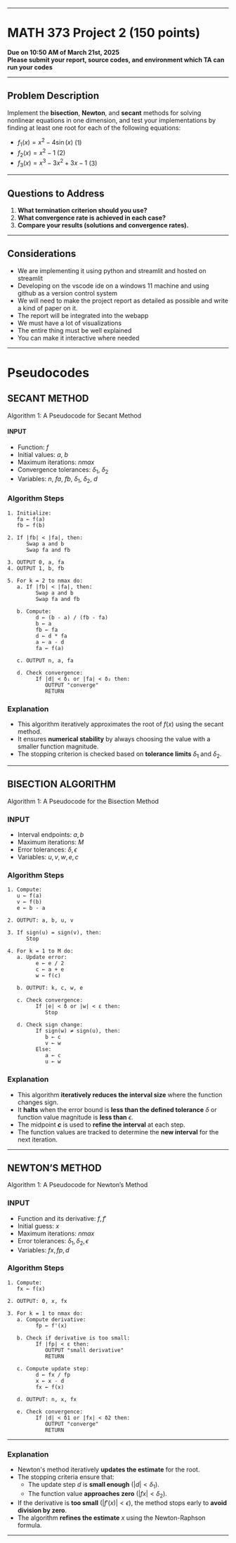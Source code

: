 
---
# MATH 373 Project 2 (150 points)
**Due on 10:50 AM of March 21st, 2025**  
**Please submit your report, source codes, and environment which TA can run your codes**

---
## Problem Description
Implement the **bisection**, **Newton**, and **secant** methods for solving nonlinear equations in one dimension, and test your implementations by finding at least one root for each of the following equations:
- $f_1(x) = x^2 - 4\sin(x)$             (1)
- $f_2(x) = x^2 - 1$                       (2)
- $f_3(x) = x^3 - 3x^2 + 3x - 1$     (3)

---
## Questions to Address
1. **What termination criterion should you use?**
2. **What convergence rate is achieved in each case?**
3. **Compare your results (solutions and convergence rates).**

---
## Considerations
- We are implementing it using python and streamlit and hosted on streamlit
- Developing on the vscode ide on a windows 11 machine and using github as a version control system
- We will need to make the project report as detailed as possible and write a kind of paper on it.
- The report will be integrated into the webapp
- We must have a lot of visualizations
- The entire thing must be well explained
- You can make it interactive where needed
---
# Pseudocodes
## SECANT METHOD
Algorithm 1: A Pseudocode for Secant Method
#### INPUT
- Function: $f$
- Initial values: $a$, $b$
- Maximum iterations: $nmax$
- Convergence tolerances: $\delta_1$, $\delta_2$
- Variables: $n$, $fa$, $fb$, $\delta_1$, $\delta_2$, $d$
### Algorithm Steps
```plaintext
1. Initialize:
   fa ← f(a)
   fb ← f(b)

2. If |fb| < |fa|, then:
      Swap a and b
      Swap fa and fb

3. OUTPUT 0, a, fa
4. OUTPUT 1, b, fb

5. For k = 2 to nmax do:
   a. If |fb| < |fa|, then:
         Swap a and b
         Swap fa and fb

   b. Compute:
         d ← (b - a) / (fb - fa)
         b ← a
         fb ← fa
         d ← d * fa
         a ← a - d
         fa ← f(a)

   c. OUTPUT n, a, fa

   d. Check convergence:
         If |d| < δ₁ or |fa| < δ₂ then:
            OUTPUT "converge"
            RETURN
```

### Explanation
- This algorithm iteratively approximates the root of $f(x)$ using the secant method.
- It ensures **numerical stability** by always choosing the value with a smaller function magnitude.
- The stopping criterion is checked based on **tolerance limits** $\delta_1$ and $\delta_2$.
---
## BISECTION ALGORITHM
Algorithm 1: A Pseudocode for the Bisection Method
### INPUT
- Interval endpoints: $a, b$
- Maximum iterations: $M$
- Error tolerances: $\delta, \epsilon$
- Variables: $u, v, w, e, c$

### Algorithm Steps
```plaintext
1. Compute:
   u ← f(a)
   v ← f(b)
   e ← b - a

2. OUTPUT: a, b, u, v

3. If sign(u) = sign(v), then:
      Stop

4. For k = 1 to M do:
   a. Update error:
         e ← e / 2
         c ← a + e
         w ← f(c)

   b. OUTPUT: k, c, w, e

   c. Check convergence:
         If |e| < δ or |w| < ε then:
            Stop

   d. Check sign change:
         If sign(w) ≠ sign(u), then:
            b ← c
            v ← w
         Else:
            a ← c
            u ← w
```

### Explanation
- This algorithm **iteratively reduces the interval size** where the function changes sign.
- It **halts** when the error bound is **less than the defined tolerance** $\delta$ or function value magnitude is **less than** $\epsilon$.
- The midpoint **$c$** is used to **refine the interval** at each step.
- The function values are tracked to determine the **new interval** for the next iteration.

---
## NEWTON’S METHOD
Algorithm 1: A Pseudocode for Newton’s Method
### INPUT
- Function and its derivative: $f, f'$
- Initial guess: $x$
- Maximum iterations: $nmax$
- Error tolerances: $\delta_1, \delta_2, \epsilon$
- Variables: $fx, fp, d$

### Algorithm Steps
```plaintext
1. Compute:
   fx ← f(x)

2. OUTPUT: 0, x, fx

3. For k = 1 to nmax do:
   a. Compute derivative:
         fp ← f'(x)

   b. Check if derivative is too small:
         If |fp| < ε then:
            OUTPUT "small derivative"
            RETURN

   c. Compute update step:
         d ← fx / fp
         x ← x - d
         fx ← f(x)

   d. OUTPUT: n, x, fx

   e. Check convergence:
         If |d| < δ1 or |fx| < δ2 then:
            OUTPUT "converge"
            RETURN
```

---
### Explanation
- Newton's method iteratively **updates the estimate** for the root.
- The stopping criteria ensure that:
    - The update step $d$ is **small enough** ($|d| < \delta_1$).
    - The function value **approaches zero** ($|fx| < \delta_2$).
- If the derivative is **too small** ($|f'(x)| < \epsilon$), the method stops early to **avoid division by zero**.
- The algorithm **refines the estimate** $x$ using the Newton-Raphson formula.

---
